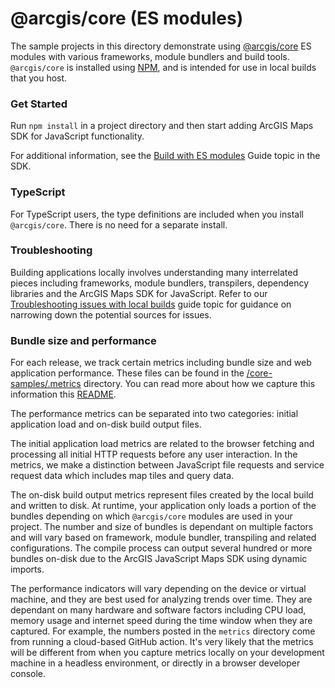 # @arcgis/core (ES modules)

The sample projects in this directory demonstrate using [@arcgis/core](https://www.npmjs.com/package/@arcgis/core) ES modules with various frameworks, module bundlers and build tools. `@arcgis/core` is installed using [NPM](https://docs.npmjs.com/downloading-and-installing-packages-locally), and is intended for use in local builds that you host.

### Get Started

Run `npm install` in a project directory and then start adding ArcGIS Maps SDK for JavaScript functionality.

For additional information, see the [Build with ES modules](https://developers.arcgis.com/javascript/latest/es-modules/) Guide topic in the SDK.

### TypeScript

For TypeScript users, the type definitions are included when you install `@arcgis/core`. There is no need for a separate install.

### Troubleshooting

Building applications locally involves understanding many interrelated pieces including frameworks, module bundlers, transpilers, dependency libraries and the ArcGIS Maps SDK for JavaScript. Refer to our [Troubleshooting issues with local builds](https://developers.arcgis.com/javascript/latest/troubleshooting/) guide topic for guidance on narrowing down the potential sources for issues.

### Bundle size and performance

For each release, we track certain metrics including bundle size and web application performance. These files can be found in the [/core-samples/.metrics](./.metrics/) directory. You can read more about how we capture this information this [README](../.github/scripts/README.md).

The performance metrics can be separated into two categories: initial application load and on-disk build output files.

The initial application load metrics are related to the browser fetching and processing all initial HTTP requests before any user interaction. In the metrics, we make a distinction between JavaScript file requests and service request data which includes map tiles and query data.

The on-disk build output metrics represent files created by the local build and written to disk. At runtime, your application only loads a portion of the bundles depending on which `@arcgis/core` modules are used in your project. The number and size of bundles is dependant on multiple factors and will vary based on framework, module bundler, transpiling and related configurations. The compile process can output several hundred or more bundles on-disk due to the ArcGIS JavaScript Maps SDK using dynamic imports. 

The performance indicators will vary depending on the device or virtual machine, and they are best used for analyzing trends over time. They are dependant on many hardware and software factors including CPU load, memory usage and internet speed during the time window when they are captured. For example, the numbers posted in the `metrics` directory come from running a cloud-based GitHub action. It's very likely that the metrics will be different from when you capture metrics locally on your development machine in a headless environment, or directly in a browser developer console.
